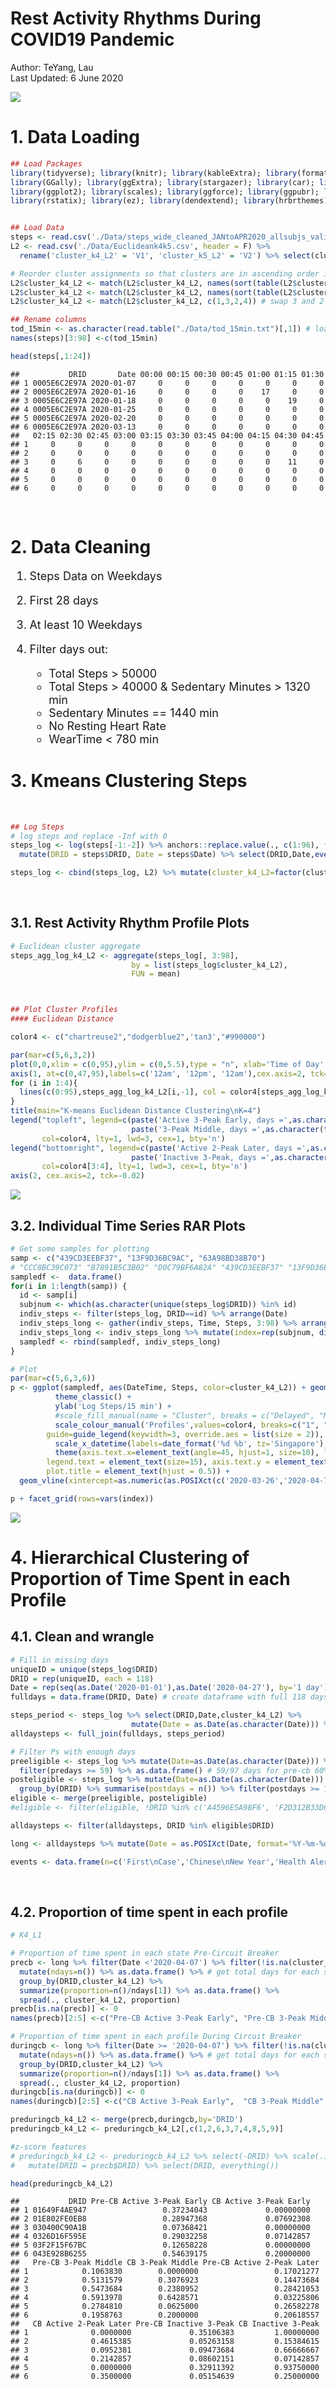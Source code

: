 Rest Activity Rhythms During COVID19 Pandemic
================

<style>
pre {
  overflow-x: auto;
}
pre code {
  word-wrap: normal;
  white-space: pre;
}
.main-container {
    max-width: 1800px !important;
  }
</style>

Author: TeYang, Lau <br> Last Updated: 6 June 2020

<img src = './Pictures/covid.jpg'>

# 1\. Data Loading

``` r
## Load Packages 
library(tidyverse); library(knitr); library(kableExtra); library(formattable); library(patchwork); library(zoo);
library(GGally); library(ggExtra); library(stargazer); library(car); library(factoextra); library(NbClust);
library(ggplot2); library(scales); library(ggforce); library(ggpubr); library(gmodels); library(vcd); 
library(rstatix); library(ez); library(dendextend); library(hrbrthemes); library(emmeans); library(psych)


## Load Data
steps <- read.csv('./Data/steps_wide_cleaned_JANtoAPR2020_allsubjs_validdays.csv', header = TRUE)
L2 <- read.csv('./Data/Euclideank4k5.csv', header = F) %>%
  rename('cluster_k4_L2' = 'V1', 'cluster_k5_L2' = 'V2') %>% select(cluster_k4_L2)

# Reorder cluster assignments so that clusters are in ascending order in N size
L2$cluster_k4_L2 <- match(L2$cluster_k4_L2, names(sort(table(L2$cluster_k4_L2))))
L2$cluster_k4_L2 <- match(L2$cluster_k4_L2, names(sort(table(L2$cluster_k4_L2))))
L2$cluster_k4_L2 <- match(L2$cluster_k4_L2, c(1,3,2,4)) # swap 3 and 2 so that 2 is middle and 3 is later group

## Rename columns
tod_15min <- as.character(read.table("./Data/tod_15min.txt")[,1]) # load text file with 24hr time in 15min intervals
names(steps)[3:98] <-c(tod_15min)

head(steps[,1:24])
```

    ##           DRID       Date 00:00 00:15 00:30 00:45 01:00 01:15 01:30 01:45 02:00
    ## 1 0005E6C2E97A 2020-01-07     0     0     0     0     0     0     0     0     0
    ## 2 0005E6C2E97A 2020-01-16     0     0     0     0    17     0     0     0     0
    ## 3 0005E6C2E97A 2020-01-18     0     0     0     0     0    19     0     0     0
    ## 4 0005E6C2E97A 2020-01-25     0     0     0     0     0     0     0     0     0
    ## 5 0005E6C2E97A 2020-02-20     0     0     0     0     0     0     0     0     0
    ## 6 0005E6C2E97A 2020-03-13     0     0     0     0     0     0     0     0     0
    ##   02:15 02:30 02:45 03:00 03:15 03:30 03:45 04:00 04:15 04:30 04:45 05:00 05:15
    ## 1     0     0     0     0     0     0     0     0     0     0     0     0     0
    ## 2     0     0     0     0     0     0     0     0     0     0     0     0     0
    ## 3     0     6     0     0     0     0     0     0     0    11     0     0     0
    ## 4     0     0     0     0     0     0     0     0     0     0     0     0     0
    ## 5     0     0     0     0     0     0     0     0     0     0     0     0     0
    ## 6     0     0     0     0     0     0     0     0     0     0     0     0     0

<br>

# 2\. Data Cleaning

<font size="4">

1.  Steps Data on Weekdays

2.  First 28 days

3.  At least 10 Weekdays

4.  Filter days out:
    
      - Total Steps \> 50000
      - Total Steps \> 40000 & Sedentary Minutes \> 1320 min
      - Sedentary Minutes == 1440 min
      - No Resting Heart Rate
      - WearTime \< 780 min

</font>

# 3\. Kmeans Clustering Steps

<br>

``` r
## Log Steps
# log steps and replace -Inf with 0
steps_log <- log(steps[-1:-2]) %>% anchors::replace.value(., c(1:96), from=-Inf, to=0) %>% 
  mutate(DRID = steps$DRID, Date = steps$Date) %>% select(DRID,Date,everything())

steps_log <- cbind(steps_log, L2) %>% mutate(cluster_k4_L2=factor(cluster_k4_L2))
```

<br>

## 3.1. Rest Activity Rhythm Profile Plots

``` r
# Euclidean cluster aggregate
steps_agg_log_k4_L2 <- aggregate(steps_log[, 3:98],
                           by = list(steps_log$cluster_k4_L2),
                           FUN = mean)



## Plot Cluster Profiles
#### Euclidean Distance 

color4 <- c("chartreuse2","dodgerblue2",'tan3',"#990000")

par(mar=c(5,6,3,2))
plot(0,0,xlim = c(0,95),ylim = c(0,5.5),type = "n", xlab='Time of Day', ylab='Log Steps/15 min', xaxt="n", yaxt='n', cex.lab=2) # create empty plot for line graphs
axis(1, at=c(0,47,95),labels=c('12am', '12pm', '12am'),cex.axis=2, tck=-0.02)
for (i in 1:4){
  lines(c(0:95),steps_agg_log_k4_L2[i,-1], col = color4[steps_agg_log_k4_L2$Group.1[i]], lwd = 3)
}
title(main="K-means Euclidean Distance Clustering\nK=4")
legend("topleft", legend=c(paste('Active 3-Peak Early, days =',as.character(table(steps_log$cluster_k4_L2)[1]),sep=' '),
                           paste('3-Peak Middle, days =',as.character(table(steps_log$cluster_k4_L2)[2]),sep=' ')),
       col=color4, lty=1, lwd=3, cex=1, bty='n')
legend("bottomright", legend=c(paste('Active 2-Peak Later, days =',as.character(table(steps_log$cluster_k4_L2)[3]),sep=' '),
                           paste('Inactive 3-Peak, days =',as.character(table(steps_log$cluster_k4_L2)[4]),sep=' ')),
       col=color4[3:4], lty=1, lwd=3, cex=1, bty='n')
axis(2, cex.axis=2, tck=-0.02)
```

![](COVID_Cluster_Analysis---Copy_files/figure-gfm/unnamed-chunk-3-1.png)<!-- -->

## 3.2. Individual Time Series RAR Plots

``` r
# Get some samples for plotting
samp <- c("439CD3EEBF37", "13F9D36BC9AC", "63A98BD38B70")
# "CCC8BC39C073" "B7891B5C3B02" "D0C79BF6A82A" "439CD3EEBF37" "13F9D36BC9AC" "63A98BD38B70"
sampledf <-  data.frame()
for(i in 1:length(samp)) {
  id <- samp[i]
  subjnum <- which(as.character(unique(steps_log$DRID)) %in% id)
  indiv_steps <- filter(steps_log, DRID==id) %>% arrange(Date)
  indiv_steps_long <- gather(indiv_steps, Time, Steps, 3:98) %>% arrange(Date,Time) %>% mutate(DateTime = as.POSIXct(paste(Date,Time)))
  indiv_steps_long <- indiv_steps_long %>% mutate(index=rep(subjnum, dim(indiv_steps_long)[1]))
  sampledf <- rbind(sampledf, indiv_steps_long)
}

# Plot
par(mar=c(5,6,3,6))
p <- ggplot(sampledf, aes(DateTime, Steps, color=cluster_k4_L2)) + geom_path(aes(group=1)) +
          theme_classic() +
          ylab('Log Steps/15 min') +
          #scale_fill_manual(name = "Cluster", breaks = c("Delayed", "Most Active", "Least Active")) +
          scale_colour_manual('Profiles',values=color4, breaks=c("1", "2", "3", "4"), labels=c("Active 3-Peak Early", "3-Peak Middle", "Active 2-Peak Later", "Inactive 3-Peak"),
        guide=guide_legend(keywidth=3, override.aes = list(size = 2)),                              ) +
          scale_x_datetime(labels=date_format('%d %b', tz='Singapore'), date_breaks = '7 days', expand=c(0,0.9)) +
          theme(axis.text.x=element_text(angle=45, hjust=1, size=10), legend.key.size = unit(1, "cm"),legend.title = element_text('Profiles', size=15, face="bold"), 
        legend.text = element_text(size=15), axis.text.y = element_text(size=15), axis.title=element_text(size=15), 
        plot.title = element_text(hjust = 0.5)) + 
  geom_vline(xintercept=as.numeric(as.POSIXct(c('2020-03-26','2020-04-7'))), linetype='dashed', lwd=1, color = "black")

p + facet_grid(rows=vars(index))
```

![](COVID_Cluster_Analysis---Copy_files/figure-gfm/unnamed-chunk-4-1.png)<!-- -->
<br>

# 4\. Hierarchical Clustering of Proportion of Time Spent in each Profile

## 4.1. Clean and wrangle

``` r
# Fill in missing days
uniqueID = unique(steps_log$DRID)
DRID = rep(uniqueID, each = 118)
Date = rep(seq(as.Date('2020-01-01'),as.Date('2020-04-27'), by='1 day'), times = length(unique(steps_log$DRID)))
fulldays = data.frame(DRID, Date) # create dataframe with full 118 days since day start for each ID

steps_period <- steps_log %>% select(DRID,Date,cluster_k4_L2) %>% 
                           mutate(Date = as.Date(as.character(Date))) %>% filter(Date <= '2020-04-27')
alldaysteps <- full_join(fulldays, steps_period)

# Filter Ps with enough days
preeligible <- steps_log %>% mutate(Date=as.Date(as.character(Date))) %>% filter(Date < '2020-04-07') %>% group_by(DRID) %>% summarise(predays = n()) %>% 
  filter(predays >= 59) %>% as.data.frame() # 59/97 days for pre-cb 60%
posteligible <- steps_log %>% mutate(Date=as.Date(as.character(Date))) %>% filter(Date >= '2020-04-07' & Date <= '2020-04-27') %>%
  group_by(DRID) %>% summarise(postdays = n()) %>% filter(postdays >= 13) %>% as.data.frame() # 13/21 days for pre-cb
eligible <- merge(preeligible, posteligible) 
#eligible <- filter(eligible, !DRID %in% c('A4596E5A98F6', 'F2D312B33D63'))

alldaysteps <- filter(alldaysteps, DRID %in% eligible$DRID)

long <- alldaysteps %>% mutate(Date = as.POSIXct(Date, format='%Y-%m-%d', tz='Singapore'))

events <- data.frame(n=c('First\nCase','Chinese\nNew Year','Health Alert\nLevel Raised','WHO Pandemic','Malaysia\nBorder Closure','Pubs Closure*', 'Circuit Breaker'), Date=as.POSIXct(c('2020-01-21','2020-01-27','2020-02-08','2020-03-08','2020-03-17','2020-03-26','2020-04-7')))
```

<br>

## 4.2. Proportion of time spent in each profile

``` r
# K4_L1

# Proportion of time spent in each state Pre-Circuit Breaker
precb <- long %>% filter(Date <'2020-04-07') %>% filter(!is.na(cluster_k4_L2)) %>% group_by(DRID) %>% 
  mutate(ndays=n()) %>% as.data.frame() %>% # get total days for each subject with no NAs
  group_by(DRID,cluster_k4_L2) %>% 
  summarize(proportion=n()/ndays[1]) %>% as.data.frame() %>%
  spread(., cluster_k4_L2, proportion) 
precb[is.na(precb)] <- 0
names(precb)[2:5] <-c("Pre-CB Active 3-Peak Early", "Pre-CB 3-Peak Middle",'Pre-CB Active 2-Peak Later', "Pre-CB Inactive 3-Peak")

# Proportion of time spent in each profile During Circuit Breaker
duringcb <- long %>% filter(Date >= '2020-04-07') %>% filter(!is.na(cluster_k4_L2)) %>% group_by(DRID) %>% 
  mutate(ndays=n()) %>% as.data.frame() %>% # get total days for each subject with no NAs
  group_by(DRID,cluster_k4_L2) %>% 
  summarize(proportion=n()/ndays[1]) %>% as.data.frame() %>%
  spread(., cluster_k4_L2, proportion)
duringcb[is.na(duringcb)] <- 0
names(duringcb)[2:5] <-c("CB Active 3-Peak Early",  "CB 3-Peak Middle", 'CB Active 2-Peak Later', "CB Inactive 3-Peak")

preduringcb_k4_L2 <- merge(precb,duringcb,by='DRID')
preduringcb_k4_L2 <- preduringcb_k4_L2[,c(1,2,6,3,7,4,8,5,9)]

#z-score features
# preduringcb_k4_L2 <- preduringcb_k4_L2 %>% select(-DRID) %>% scale(.) %>% as.data.frame() %>% 
#   mutate(DRID = precb$DRID) %>% select(DRID, everything())

head(preduringcb_k4_L2)
```

    ##           DRID Pre-CB Active 3-Peak Early CB Active 3-Peak Early
    ## 1 01649F4AE947                 0.37234043             0.00000000
    ## 2 01E802FE0EB8                 0.28947368             0.07692308
    ## 3 030400C90A1B                 0.07368421             0.00000000
    ## 4 0326D16F595E                 0.29032258             0.07142857
    ## 5 03F2F15F67BC                 0.12658228             0.00000000
    ## 6 043E928B6255                 0.54639175             0.20000000
    ##   Pre-CB 3-Peak Middle CB 3-Peak Middle Pre-CB Active 2-Peak Later
    ## 1            0.1063830        0.0000000                 0.17021277
    ## 2            0.5131579        0.3076923                 0.14473684
    ## 3            0.5473684        0.2380952                 0.28421053
    ## 4            0.5913978        0.6428571                 0.03225806
    ## 5            0.2784810        0.0625000                 0.26582278
    ## 6            0.1958763        0.2000000                 0.20618557
    ##   CB Active 2-Peak Later Pre-CB Inactive 3-Peak CB Inactive 3-Peak
    ## 1              0.0000000             0.35106383         1.00000000
    ## 2              0.4615385             0.05263158         0.15384615
    ## 3              0.0952381             0.09473684         0.66666667
    ## 4              0.2142857             0.08602151         0.07142857
    ## 5              0.0000000             0.32911392         0.93750000
    ## 6              0.3500000             0.05154639         0.25000000
